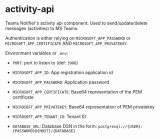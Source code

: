# activity-api

Teams Notifier's activity api component.
Used to send/update/delete messages (activities) to MS Teams.

Authentication is either relying on `MICROSOFT_APP_PASSWORD` or `MICROSOFT_APP_CERTIFICATE` AND `MICROSOFT_APP_PRIVATEKEY`.

Environment variables or `.env`:

* `PORT`: port to listen to (def: `3980`)
* `MICROSOFT_APP_ID`: App registration application id
* `MICROSOFT_APP_PASSWORD`: Application password

* `MICROSOFT_APP_CERTIFICATE`: Base64 representation of the PEM certificate
* `MICROSOFT_APP_PRIVATEKEY`: Base64 representation of PEM privatekey

* `MICROSOFT_APP_TENANT_ID`: Tenant ID
* `DATABASE_URL`: Database DSN in the form: `postgresql://{USER}:{PASSWORD}@{HOST}/{DATABASE}`
